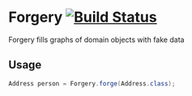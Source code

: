 Forgery [![Build Status](https://travis-ci.org/adaptive-logic/forgery.svg?branch=master)](https://travis-ci.org/adaptive-logic/forgery)
=======

Forgery fills graphs of domain objects with fake data

Usage
-----

```java
Address person = Forgery.forge(Address.class);
```
